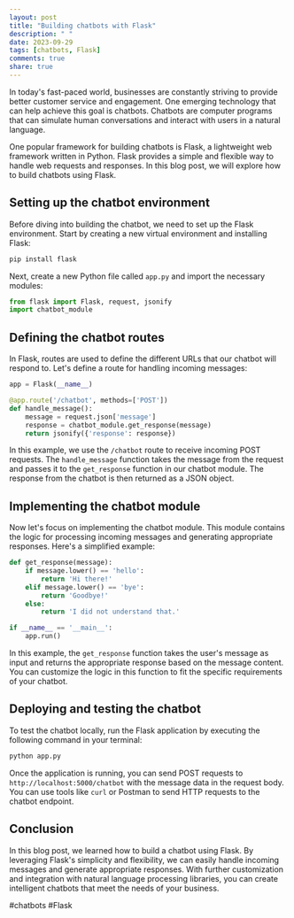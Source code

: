 ```yaml
---
layout: post
title: "Building chatbots with Flask"
description: " "
date: 2023-09-29
tags: [chatbots, Flask]
comments: true
share: true
---
```


In today's fast-paced world, businesses are constantly striving to provide better customer service and engagement. One emerging technology that can help achieve this goal is chatbots. Chatbots are computer programs that can simulate human conversations and interact with users in a natural language.

One popular framework for building chatbots is Flask, a lightweight web framework written in Python. Flask provides a simple and flexible way to handle web requests and responses. In this blog post, we will explore how to build chatbots using Flask.

## Setting up the chatbot environment

Before diving into building the chatbot, we need to set up the Flask environment. Start by creating a new virtual environment and installing Flask:

```python
pip install flask
```

Next, create a new Python file called `app.py` and import the necessary modules:

```python
from flask import Flask, request, jsonify
import chatbot_module
```

## Defining the chatbot routes

In Flask, routes are used to define the different URLs that our chatbot will respond to. Let's define a route for handling incoming messages:

```python
app = Flask(__name__)

@app.route('/chatbot', methods=['POST'])
def handle_message():
    message = request.json['message']
    response = chatbot_module.get_response(message)
    return jsonify({'response': response})
```

In this example, we use the `/chatbot` route to receive incoming POST requests. The `handle_message` function takes the message from the request and passes it to the `get_response` function in our chatbot module. The response from the chatbot is then returned as a JSON object.

## Implementing the chatbot module

Now let's focus on implementing the chatbot module. This module contains the logic for processing incoming messages and generating appropriate responses. Here's a simplified example:

```python
def get_response(message):
    if message.lower() == 'hello':
        return 'Hi there!'
    elif message.lower() == 'bye':
        return 'Goodbye!'
    else:
        return 'I did not understand that.'

if __name__ == '__main__':
    app.run()
```

In this example, the `get_response` function takes the user's message as input and returns the appropriate response based on the message content. You can customize the logic in this function to fit the specific requirements of your chatbot.

## Deploying and testing the chatbot

To test the chatbot locally, run the Flask application by executing the following command in your terminal:

```python
python app.py
```

Once the application is running, you can send POST requests to `http://localhost:5000/chatbot` with the message data in the request body. You can use tools like `curl` or Postman to send HTTP requests to the chatbot endpoint.

## Conclusion

In this blog post, we learned how to build a chatbot using Flask. By leveraging Flask's simplicity and flexibility, we can easily handle incoming messages and generate appropriate responses. With further customization and integration with natural language processing libraries, you can create intelligent chatbots that meet the needs of your business.

#chatbots #Flask